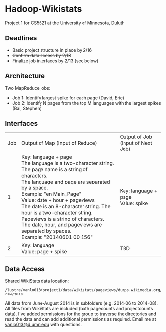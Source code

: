 # Hadoop-Wikistats
Project 1 for CS5621 at the University of Minnesota, Duluth

## Deadlines
* Basic project structure in place by 2/16
* ~~Confirm data access by 2/13~~
* ~~Finalize job interfaces by 2/13 (see below)~~

## Architecture
Two MapReduce jobs:
* Job 1: Identify largest spike for each page (David, Eric)
* Job 2: Identify N pages from the top M languages with the largest spikes (Bai, Stephen)

## Interfaces

<table>
<tr><td>Job</td><td>Output of Map (Input of Reduce)</td><td>Output of Job (Input of Next Job)</td></tr>
<tr>
    <td>1</td>
    <td>Key: language + page
        <br/>The language is a two-character string. The page name is a string of characters.
        <br/>The language and page are separated by a space.
        <br/>Example: "en Main_Page"
        <br/>Value: date + hour + pageviews
        <br/>The date is an 8-character string. The hour is a two-character string. Pageviews is a string of characters.
        <br/>The date, hour, and pageviews are separated by spaces.
        <br/>Example: "20140601 00 156"</td>
    <td>Key: language + page<br/>Value: spike</td>
    </tr>
<tr><td>2</td><td>Key: language<br/>Value: page + spike</td><td>TBD</td></tr>
</table>

## Data Access
Shared WikiStats data location:

    /lustre/vanlo013/project1/data/wikistats/pageviews/dumps.wikimedia.org/other/pagecounts-raw/2014

All data from June-August 2014 is in subfolders (e.g. 2014-06 to 2014-08). All files from WikiStats are included (both pagecounts and projectcounts data). I've added permissions for the group to traverse the directories and read the data and can add additional permissions as required. Email me at <vanlo013@d.umn.edu> with questions.
